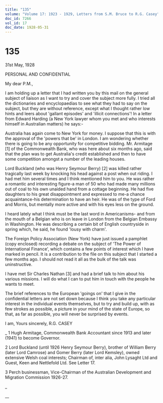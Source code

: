 ```yaml
---
title: "135"
volume: "Volume 17: 1923 - 1929, Letters from S.M. Bruce to R.G. Casey"
doc_id: 7266
vol_id: 17
doc_date: 1928-05-31
---
```


# 135

31st May, 1928

PERSONAL AND CONFIDENTIAL

My dear P.M.,

I am holding up a letter that I had written you by this mail on the general subject of liaison as I want to try and cover the subject more fully. I tried all the dictionaries and encyclopaedias to see what they had to say on the subject, but they are without reference, except what I thought rather low hints and leers about 'gallant episodes' and 'illicit connections'! In a letter from Edward Harding (a New York lawyer whom you met and who interests himself in Australian matters) he says:-

Australia has again come to New York for money. I suppose that this is with the approval of the 'powers that be' in London. I am wondering whether there is going to be any opportunity for competitive bidding. Mr. Armitage [1] of the Commonwealth Bank, who was here about six months ago, said that the plan was to get Australia's credit established and then to have some competition amongst a number of the leading houses.

Lord Buckland (who was Henry Seymour Berry) [2] was killed rather tragically last week by knocking his head against a post when out riding. I had met him several times and I think mentioned him to you. He was rather a romantic and interesting figure-a man of 50 who had made many millions out of coal to his own unaided hand from a cottage beginning. He had five daughters to his great disappointment and expressed to me-a chance acquaintance-his determination to have an heir. He was of the type of Ford and Morris, but mentally more active and with his eyes less on the ground.

I heard lately what I think must be the last word in Americanisms- and from the mouth of a Belgian who is on leave in London from the Belgian Embassy in Washington. He was describing a certain bit of English countryside in spring which, he said, he found 'lousy with charm'.

The Foreign Policy Association (New York) have just issued a pamphlet (copy enclosed) recording a debate on the subject of 'The Power of International Finance', which contains a few points of interest which I have marked in pencil. It is a contribution to the file on this subject that I started a few months ago. I should not read it all as the bulk of the talk was uninstructive.

I have met Sir Charles Nathan [3] and had a brief talk to him about his various missions. I will do what I can to put him in touch with the people he wants to meet.

The brief references to the European 'goings on' that I give in the confidential letters are not set down because I think you take any particular interest in the individual events themselves, but to try and build up, with as few strokes as possible, a picture in your mind of the state of Europe, so that, as far as possible, you will never be surprised by events.

I am, Yours sincerely, R.G. CASEY 

_ 1 Hugh Armitage, Commonwealth Bank Accountant since 1913 and later (1941) to become Governor.

2 Lord Buckland (until 1926 Henry Seymour Berry), brother of William Berry (later Lord Camrose) and Gomer Berry (later Lord Kemsley), owned extensive Welsh coal interests; Chairman of, inter alia, John Lysaght Ltd and Guest, Keen and Nettlefold Ltd. See Letter 17.

3 Perch businessman, Vice-Chairman of the Australian Development and Migration Commission 1926-27.

_

__

